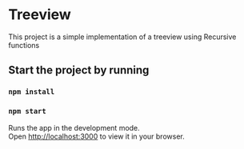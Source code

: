 # Treeview

This project is a simple implementation of a treeview using Recursive functions

## Start the project by running

### `npm install`
### `npm start`

Runs the app in the development mode.\
Open [http://localhost:3000](http://localhost:3000) to view it in your browser.